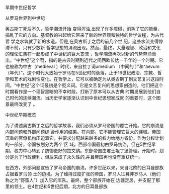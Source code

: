 早期中世纪哲学

从罗马世界到中世纪

奥古斯丁死后不久，哲学潮流开始 变得浑浊,出现了许多障碍，消耗了它的能量，搞乱了它的方向。基督教的兴起给它带来了新的世界观和独特的哲学议程，为古代哲 学之水筑就了新的水道。但是,在奥古斯丁之后的前几个世 纪，这些水流变得停滞不前，只有少数新 哲学思想的涓流出现。然而，最终，大量理智、政治和文化的理论汇集在一起形成了中世纪的巨大支流 ，哲学潮流再次以新的气势奔涌而出。“中世纪”这个萄，指的是古典时期到近代之间西欧长达一千年的一个时期。它也被称为中古（medieval ）时代，来自拉丁词umedium  （中间的 ）”和^aevum （年代）”。这个时代大致始于罗马在5世纪时的衰落，止于16世纪政治、宗教、哲学和艺术的戏剧性变化。在哲学上，它可以被确定为从奥古斯丁到文艺复兴这段时间。“中世纪”这个词最初是个贬义词。它是文艺复兴的思想家创造的，他们把这个时期看作是一个理智黑暗的不幸时段，打断了原本可以从古典 时期发展到他们自己时代的连续潮流。当历史学家逐渐认识到中世纪思想家成就 的重要时，这个图景最终改变了 。

中世纪早期概览

为了讲述奥古斯丁之后的哲学故事，我们必须从罗马帝国的覆亡开始。它的崩溃是内部问题和外部问题综 合作用的结果。在内部，它不能管理它巨大的疆域。帝国沉重的官僚机构压迫着它，并要求分配越来越多的权力给地方省份。作为分权计划的一部分，帝国被划分为两个'区 域。西部帝国最初由罗马统治，但在5世纪早期，权力中心转到了防御更好的拉文纳。东部帝国由君士坦丁堡管理。开始时，划分是为了行政便利，但后来成了永久性的,并且帝国再也没有重获统一。

在西方，外部问题宣告了罗马帝国的崩溃。许多世纪以来，来自北欧的日耳曼部族占据着罗马领 土的边境。为了维持过度扩张的帝国，罗马人征募非罗马人（他们称之为“野蛮人”）加入它的军队。最终，整个部族开始在 边疆定居，并支配了那里的领土。在4世纪和5世纪后期，北方的日耳曼部族

